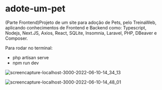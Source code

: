 # adote-um-pet
 (Parte Frontend)Projeto de um site para adoção de Pets, pelo TreinaWeb, aplicando conhecimentos de Frontend e Backend como: Typescript, Nodejs, Next.JS, Axios, React, SQLite, Insomnia, Laravel, PHP, DBeaver e Composer.


 Para rodar no terminal: 
* php artisan serve
* npm run dev
 
 
![screencapture-localhost-3000-2022-06-10-14_34_13](https://user-images.githubusercontent.com/101671694/173122284-4dc0c6b5-3e62-4b7e-97b1-e6045ebb157c.png)
<br>

![screencapture-localhost-3000-2022-06-10-14_48_01](https://user-images.githubusercontent.com/101671694/173122831-74886c8d-90ff-4e23-a753-ace9b25cb1f1.png)
